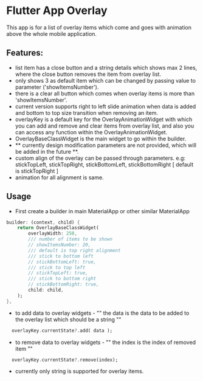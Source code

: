 # Flutter App Overlay

This app is for a list of overlay items which come and goes with animation above the whole mobile application. 

## Features:

- list item has a close button and a string details which shows max 2 lines, where the close button removes the item from overlay list.
- only shows 3 as default item which can be changed by passing value to parameter ('showItemsNumber').
- there is a clear all button which comes when overlay items is more than 'showItemsNumber'.
- current version supports right to left slide animation when data is added and bottom to top size transition when removing an item.
- overlayKey is a default key for the OverlayAnimationWidget with which you can add and remove and clear items from overlay list, and also you can access any function within the OverlayAnimationWidget.
- OverlayBaseClassWidget is the main widget to go within the builder.
- ** currently design modification parameters are not provided, which will be added in the future **.
- custom align of the overlay can be passed through parameters. e.g:  stickTopLeft, stickTopRight, stickBottomLeft, stickBottomRight [ default is stickTopRight ]
- animation for all alignment is same.


## Usage

- First create a builder in main MaterialApp or other similar MaterialApp
```dart
builder: (context, child) {
    return OverlayBaseClassWidget(
        overlayWidth: 250,
        /// number of items to be shown
        // showItemsNumber: 20,
        /// default is top right alignment
        /// stick to bottom left 
        // stickBottomLeft: true,
        /// stick to top left 
        // stickTopLeft: true,
        /// stick to bottom right 
        // stickBottomRight: true,
        child: child,
    );
},
```

- to add data to overlay widgets - "" the data is the data to be added to the overlay list which should be a string ""
```dart
  overlayKey.currentState?.add( data );
```

- to remove data to overlay widgets - "" the index is the index of removed item ""
```dart
  overlayKey.currentState?.remove(index);
```

- currently only string is supported for overlay items.








